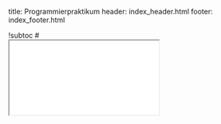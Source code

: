 title: Programmierpraktikum
header: index_header.html
footer: index_footer.html

<div class="sidebar" markdown="1">!subtoc #</div>
<iframe class="content" name="content" id="content" src="README.html"/></iframe>
